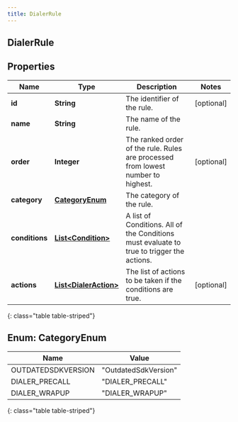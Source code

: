 ```yaml
---
title: DialerRule
---
```

## DialerRule


## Properties

| Name | Type | Description | Notes |
| ------------ | ------------- | ------------- | ------------- |
| **id** | **String** | The identifier of the rule. |  [optional] |
| **name** | **String** | The name of the rule. |  |
| **order** | **Integer** | The ranked order of the rule. Rules are processed from lowest number to highest. |  [optional] |
| **category** | [**CategoryEnum**](#CategoryEnum) | The category of the rule. |  |
| **conditions** | [**List&lt;Condition&gt;**](Condition.html) | A list of Conditions. All of the Conditions must evaluate to true to trigger the actions. |  |
| **actions** | [**List&lt;DialerAction&gt;**](DialerAction.html) | The list of actions to be taken if the conditions are true. |  [optional] |
{: class="table table-striped"}


<a name="CategoryEnum"></a>

## Enum: CategoryEnum

| Name | Value |
| ---- | ----- |
| OUTDATEDSDKVERSION | &quot;OutdatedSdkVersion&quot; |
| DIALER_PRECALL | &quot;DIALER_PRECALL&quot; |
| DIALER_WRAPUP | &quot;DIALER_WRAPUP&quot; |
{: class="table table-striped"}



